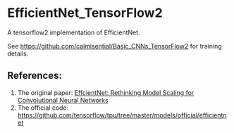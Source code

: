 # EfficientNet_TensorFlow2
A tensorflow2 implementation of EfficientNet.

See https://github.com/calmisential/Basic_CNNs_TensorFlow2 for training details.

## References:
1. The original paper: [EffcientNet: Rethinking Model Scaling for Convolutional Neural Networks](https://arxiv.org/abs/1905.11946)
2. The official code: https://github.com/tensorflow/tpu/tree/master/models/official/efficientnet